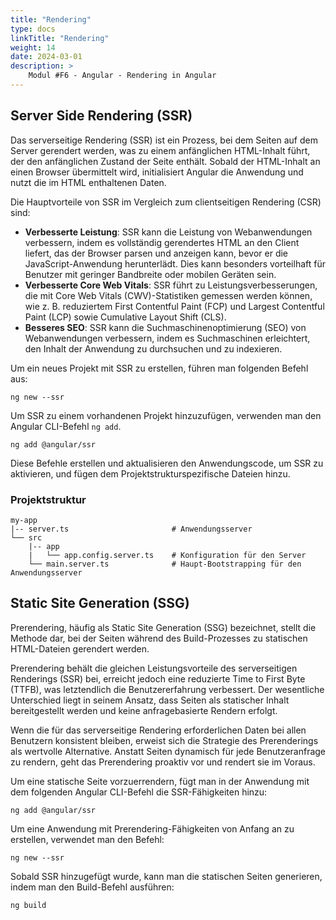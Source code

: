 ```yaml
---
title: "Rendering"
type: docs
linkTitle: "Rendering"
weight: 14
date: 2024-03-01
description: >
    Modul #F6 - Angular - Rendering in Angular
---
```


## Server Side Rendering (SSR)
Das serverseitige Rendering (SSR) ist ein Prozess, bei dem Seiten auf dem Server gerendert werden, was zu einem anfänglichen HTML-Inhalt führt, der den anfänglichen Zustand der Seite enthält.
Sobald der HTML-Inhalt an einen Browser übermittelt wird, initialisiert Angular die Anwendung und nutzt die im HTML enthaltenen Daten.

Die Hauptvorteile von SSR im Vergleich zum clientseitigen Rendering (CSR) sind:
* **Verbesserte Leistung**: SSR kann die Leistung von Webanwendungen verbessern, indem es vollständig gerendertes HTML an den Client liefert, das der Browser parsen und anzeigen kann, bevor er die JavaScript-Anwendung herunterlädt.
  Dies kann besonders vorteilhaft für Benutzer mit geringer Bandbreite oder mobilen Geräten sein.
* **Verbesserte Core Web Vitals**: SSR führt zu Leistungsverbesserungen, die mit Core Web Vitals (CWV)-Statistiken gemessen werden können, wie z. B. reduziertem First Contentful Paint (FCP) und Largest Contentful Paint (LCP) sowie Cumulative Layout Shift (CLS).
* **Besseres SEO**: SSR kann die Suchmaschinenoptimierung (SEO) von Webanwendungen verbessern, indem es Suchmaschinen erleichtert, den Inhalt der Anwendung zu durchsuchen und zu indexieren.

Um ein neues Projekt mit SSR zu erstellen, führen man folgenden Befehl aus:
```shell
ng new --ssr
```

Um SSR zu einem vorhandenen Projekt hinzuzufügen, verwenden man den Angular CLI-Befehl `ng add`.
```shell
ng add @angular/ssr
```

Diese Befehle erstellen und aktualisieren den Anwendungscode, um SSR zu aktivieren, und fügen dem Projektstrukturspezifische Dateien hinzu.

### Projektstruktur

```
my-app
|-- server.ts                       # Anwendungsserver
└── src
    |-- app
    |   └── app.config.server.ts    # Konfiguration für den Server
    └── main.server.ts              # Haupt-Bootstrapping für den Anwendungsserver
```

## Static Site Generation (SSG)
Prerendering, häufig als Static Site Generation (SSG) bezeichnet, stellt die Methode dar, bei der Seiten während des Build-Prozesses zu statischen HTML-Dateien gerendert werden.

Prerendering behält die gleichen Leistungsvorteile des serverseitigen Renderings (SSR) bei, erreicht jedoch eine reduzierte Time to First Byte (TTFB), was letztendlich die Benutzererfahrung verbessert.
Der wesentliche Unterschied liegt in seinem Ansatz, dass Seiten als statischer Inhalt bereitgestellt werden und keine anfragebasierte Rendern erfolgt.

Wenn die für das serverseitige Rendering erforderlichen Daten bei allen Benutzern konsistent bleiben, erweist sich die Strategie des Prerenderings als wertvolle Alternative.
Anstatt Seiten dynamisch für jede Benutzeranfrage zu rendern, geht das Prerendering proaktiv vor und rendert sie im Voraus.

Um eine statische Seite vorzuerrendern, fügt man in der Anwendung mit dem folgenden Angular CLI-Befehl die SSR-Fähigkeiten hinzu:
```shell
ng add @angular/ssr
```

Um eine Anwendung mit Prerendering-Fähigkeiten von Anfang an zu erstellen, verwendet man den Befehl:
```shell
ng new --ssr
```

Sobald SSR hinzugefügt wurde, kann man die statischen Seiten generieren, indem man den Build-Befehl ausführen:
```shell
ng build
```